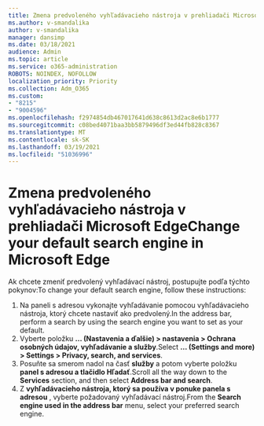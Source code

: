 ```yaml
---
title: Zmena predvoleného vyhľadávacieho nástroja v prehliadači Microsoft Edge
ms.author: v-smandalika
author: v-smandalika
manager: dansimp
ms.date: 03/18/2021
audience: Admin
ms.topic: article
ms.service: o365-administration
ROBOTS: NOINDEX, NOFOLLOW
localization_priority: Priority
ms.collection: Adm_O365
ms.custom:
- "8215"
- "9004596"
ms.openlocfilehash: f2974854db467017641d638c8613d2ac8e6b1777
ms.sourcegitcommit: c08bed4071baa3bb5879496df3ed44fb828c8367
ms.translationtype: MT
ms.contentlocale: sk-SK
ms.lasthandoff: 03/19/2021
ms.locfileid: "51036996"
---
```

# <a name="change-your-default-search-engine-in-microsoft-edge"></a><span data-ttu-id="9e860-102">Zmena predvoleného vyhľadávacieho nástroja v prehliadači Microsoft Edge</span><span class="sxs-lookup"><span data-stu-id="9e860-102">Change your default search engine in Microsoft Edge</span></span>

<span data-ttu-id="9e860-103">Ak chcete zmeniť predvolený vyhľadávací nástroj, postupujte podľa týchto pokynov:</span><span class="sxs-lookup"><span data-stu-id="9e860-103">To change your default search engine, follow these instructions:</span></span>
1. <span data-ttu-id="9e860-104">Na paneli s adresou vykonajte vyhľadávanie pomocou vyhľadávacieho nástroja, ktorý chcete nastaviť ako predvolený.</span><span class="sxs-lookup"><span data-stu-id="9e860-104">In the address bar, perform a search by using the search engine you want to set as your default.</span></span>
2. <span data-ttu-id="9e860-105">Vyberte položku **... (Nastavenia a ďalšie) > nastavenia > Ochrana osobných údajov, vyhľadávanie a služby**.</span><span class="sxs-lookup"><span data-stu-id="9e860-105">Select **... (Settings and more) > Settings > Privacy, search, and services**.</span></span>
3. <span data-ttu-id="9e860-106">Posuňte sa smerom nadol na časť **služby** a potom vyberte položku **panel s adresou a tlačidlo Hľadať**.</span><span class="sxs-lookup"><span data-stu-id="9e860-106">Scroll all the way down to the **Services** section, and then select **Address bar and search**.</span></span>
4. <span data-ttu-id="9e860-107">Z **vyhľadávacieho nástroja, ktorý sa používa v ponuke panela s adresou** , vyberte požadovaný vyhľadávací nástroj.</span><span class="sxs-lookup"><span data-stu-id="9e860-107">From the **Search engine used in the address bar** menu, select your preferred search engine.</span></span>


